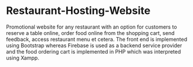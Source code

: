 # Restaurant-Hosting-Website
Promotional website for any restaurant with an option for customers to reserve a table online, order food online from the shopping cart, send feedback, access restaurant menu et cetera.
The front end is implemented using Bootstrap whereas Firebase is used as a backend service provider and the food ordering cart is implemented in PHP which was interpreted using Xampp.
